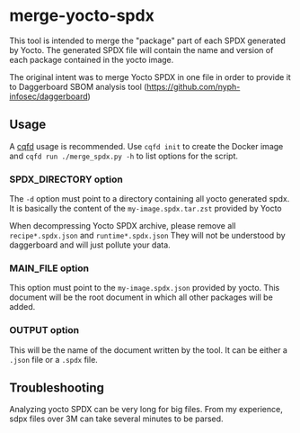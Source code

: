 # merge-yocto-spdx

This tool is intended to merge the "package" part of each SPDX generated by Yocto.
The generated SPDX file will contain the name and version of each package contained in the yocto image.

The original intent was to merge Yocto SPDX in one file in order to provide it to Daggerboard SBOM analysis tool (https://github.com/nyph-infosec/daggerboard)

## Usage

A [cqfd](https://github.com/savoirfairelinux/cqfd) usage is recommended.
Use `cqfd init` to create the Docker image and `cqfd run ./merge_spdx.py -h` to list options for the script.

### SPDX_DIRECTORY option

The `-d` option must point to a directory containing all yocto generated spdx.
It is basically the content of the `my-image.spdx.tar.zst` provided by Yocto

When decompressing Yocto SPDX archive, please remove all `recipe*.spdx.json` and `runtime*.spdx.json`
They will not be understood by daggerboard and will just pollute your data.

### MAIN_FILE option

This option must point to the `my-image.spdx.json` provided by yocto.
This document will be the root document in which all other packages will be added.

### OUTPUT option

This will be the name of the document written by the tool. It can be either a `.json` file or a `.spdx` file.

## Troubleshooting

Analyzing yocto SPDX can be very long for big files. From my experience, sdpx files over 3M can take several minutes to be parsed.
